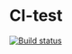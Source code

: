 # CI-test

[![Build status](https://ci.appveyor.com/api/projects/status/ql0rsrws9h51bhvr?svg=true)](https://ci.appveyor.com/project/Nikolaytcev/orp-js-homework)